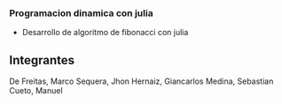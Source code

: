 ### Programacion dinamica con julia
- Desarrollo de algoritmo de fibonacci con julia
## Integrantes
De Freitas, Marco
Sequera, Jhon
Hernaiz, Giancarlos
Medina, Sebastian
Cueto, Manuel
